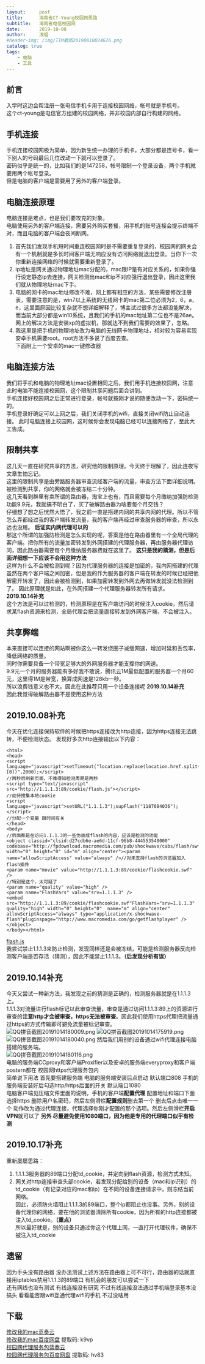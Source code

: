 ```yaml
---
layout:     post
title:      海南省CT-Young校园网思路
subtitle:   海南省电信校园网
date:       2019-10-08
author:     浅唱
#header-img: /img/TIM截图20190810024626.png
catalog: true
tags:
    - 电脑
    - 工具
---
```


## 前言
入学时这边会帮注册一张电信手机卡用于连接校园网络，帐号就是手机号。    
这个ct-young是电信官方组建的校园网络，并非校园内部自行构建的网络。      

## 手机连接
手机连接校园网极为简单，因为新生统一办理的手机卡，大部分都是连号卡，看一下别人的号码最后几位改动一下就可以登录了。    
密码似乎是统一的，比如我们的是147258，帐号限制一个登录设备，两个手机就要用两个帐号登录。    
但是电脑的客户端是需要用了另外的客户端登录。    

## 电脑连接原理
电脑连接是难点，也是我们要攻克的对象。    
电脑使用另外的客户端连接，需要另外购买套餐，用手机的账号连接会提示终端不对，而且电脑的客户端会夜间断网。    
1.  首先我们发现手机短时间重连校园网时是不需要重复登录的，校园网的网关会有一个机制就是多长时间客户端无响应没有访问网络就退出登录。当你下一次你重新连接网络的时候就需要重新登录了。    
2.  ip地址是网关通过物理地址mac分配的，mac跟IP是有对应关系的，如果你强行设定静态ip去连接，网关检测出mac和ip不对应强行退出登录，因此这里我们就从物理地址mac下手。    
3.  电脑的网卡的mac地址修改不难，网上都有相应的方法，某些需要修改注册表，需要注意的是，win7以上系统的无线网卡的mac第二位必须为2，6，a，e，这里面原因比较复杂就不想详细解释了，博主试过很多方法都没能解决，而当前大部分都是win10系统，且我们的手机的mac地址第二位也不是26ae。网上的解决方法是安装xp的虚拟机，那就达不到我们需要的效果了，忽略。
4. 我这里是把手机的物理地址改为电脑的无线网卡物理地址，相对较为容易实现安卓手机需要root。root方法不多说了百度去查。    
下面附上一个安卓的mac一键修改器    

## 电脑连接方法     
我们将手机和电脑的物理地址mac设置相同之后，我们用手机连接校园网，注意此时电脑不能连接校园网，这个限制共享问题后面会讲到。    
手机连接好校园网之后正常进行登录，帐号就按刚才说的随便改动一下，密码统一的。    
手机登录好确定可以上网之后，我们关闭手机的wifi，直接关闭wifi防止自动连接。
此时电脑连接上校园网，这时候你会发现电脑已经可以连接网络了，至此大工告成。

## 限制共享
这几天一直在研究共享的方法，研究他的限制原理。今天终于理解了，因此连夜写文章生怕忘记。    
这里的限制共享是由旁路服务器审查流经客户端的流量，审查方法下面详细说明。被检测到共享，你的网络就会被冻结二十分钟。    
这几天看到群里有卖所谓的路由器，淘宝上也有，而且需要每个月缴纳加强防检测功能9.9元，我就搞不明白了，买了破解路由器为啥要每个月交钱？    
仔细想了想之后恍然大悟了，我之前一直是搭建内网的共享内网的代理。所以不管怎么弄都经过我的客户端转发流量，我的客户端再经过审查服务器的审查，所以永远也没用。    **后证实内网代理可以的**        
那这个所谓的加强防检测是怎么实现的呢，答案是他在路由器里有一个全局代理的客户端。把你所有的流量加密转发到外网搭建的代理服务器，再由服务器代理访问，因此路由器需要每个月缴纳服务器费就在这里了。        **这只是我的猜测，但是后面详细想一下应该不会用这种方法**    
这样为什么不会被检测到呢？因为代理服务器的连接是加密的，我内网搭建的代理虽然在两个客户端之间加密，但是我的作为服务器的客户端在转发的时候已经把他解密开转发了，因此会被检测到，如果加密转发到外网去再做转发就没法检测到了。
因此原理就是如此，在外网搭建一个代理服务器转发所有请求。      
**2019.10.14补充**          
这个方法是可以过检测的，检测原理是在客户端访问的时候注入cookie，然后请求某flash资源来检测，全局代理会把流量直接转发到外网客户端，不会被注入。        

## 共享弊端
本来直接可以连接的网站啊被你这么一转发绕圈子减缓网速，增加时延和丢包率，降低网络的质量。    
同时你需要具备一个带宽足够大的外网服务器才能支撑你的网速。    
9.9元一个月的服务器能有多好我不敢说，腾讯云1M最低配置的服务器一个月60元，这里得1M是带宽，换算成网速是128kb一秒。    
所以浪费钱意义也不大。因此在此推荐只用一个设备连接呢
**2019.10.14补充**          
因此我觉得破解路由器不是使用这种方法    

## 2019.10.08补充
今天在优化连接保持软件的时候把https连接改为http连接，因为https连接无法跳转，不便检测状态。
发现好多次http连接输出以下内容：    

	<html>
	<head>
	<script language="javascript">setTimeout("location.replace(location.href.split(\"#\")[0])",2000);</script>
	//两秒后刷新页面，不难得知检测周期是两秒
	<script type="text/javascript" src="http://1.1.1.3:89/cookie/flash.js"></script>
	//劫持搜集本地cookie
	<script language="javascript">setURL("1.1.1.3");supFlash("1187084036");</script>
	//分配一个变量 跟时间有关
	</head>
	<body>
	//后面都是在访问1.1.1.3的一些伪装成flash的内容，应该是检测的功能
	<object classid="clsid:d27cdb6e-ae6d-11cf-96b8-444553540000" codebase="http://fpdownload.macromedia.com/pub/shockwave/cabs/flash/swflash.cab#version=7,0,0,0" width="0" height="0" id="m" align="center"><param name="allowScriptAccess" value="always" />//对未支持flash的浏览器加入flash插件
	<param name="movie" value="http://1.1.1.3:89/cookie/flashcookie.swf" />
	//特别是这个，太可疑了
	<param name="quality" value="high" />
	<param name="FlashVars" value="srv=1.1.1.3" />
	<embed src="http://1.1.1.3:89/cookie/flashcookie.swf"FlashVars="srv=1.1.1.3" quality="high" width="0" height="0"  name="m" align="center" allowScriptAccess="always" type="application/x-shockwave-flash"pluginspage="http://www.macromedia.com/go/getflashplayer" />
	</object>
	</body></html>
	
[flash.js](/img/flash.js)  
我尝试禁止1.1.1.3来防止检测，发现同样还是会被冻结，可能是检测服务器反向检测客户端是否存活（猜测），因此不能禁止1.1.1.3。**（后发现分析有误）** 


## 2019.10.14补充    
今天又尝试一种新方法，我发现之前的猜测是正确的，检测服务器就是在1.1.1.3上。            
1.1.1.3对流量进行flash标记以此审查流量，审查是通过访问1.1.1.3:89上的资源进行审查的**注意http才会被审查，https无法被审查**。因此我们使用https代理把流量通过https的方式传输即可避免流量被标记审查。            
![QQ拼音截图20191014180009.png](/img/QQ拼音截图20191014180009.png)
![QQ拼音截图20191014175919.png](/img/QQ拼音截图20191014175919.png)
![QQ拼音截图20191014180040.png](/img/QQ拼音截图20191014180040.png)
然后我们用别的设备通过wifi代理连接电脑搭建的服务端。    
![QQ拼音截图20191014180116.png](/img/QQ拼音截图20191014180116.png)        
电脑的服务端CCproxy和客户端Proxifier以及安卓的服务端everyproxy和客户端postern都在 校园网https代理服务包内        
简单说下用法 首先要搭建服务端 电脑的服务端安装后点启动 默认端口808 手机的服务端安装好后勾选http/https后面的开关 默认端口1080    
电脑客户端见压缩文件里面的说明，手机的客户端**配置代理** 配置地址和端口下面选择https 删除用户名密码，然后左侧滑栏**配置规则**删去第一个 删去后点击唯一一个 动作改为通过代理连接，代理选择你刚才配置的那个选项。然后左侧滑栏**开启VPN**就可以了
**另外 尽量避免使用1080端口，因为他是专用的代理端口似乎有检测**

## 2019.10.17补充       
重新屡屡思路：
1. 1.1.1.3服务器的89端口分配td_cookie，并定向到flash资源，检测方式未知。    
2. 网关对http连接审查头部cookie，若发现分配给别的设备（mac和ip识别）的td_cookie（有记录对应的mac和ip）在不同的设备连接请求中，则冻结当前网络。    
因此，必须防火墙阻止1.1.1.3的89端口，整个ip都阻止也没事。另外，别的设备代理你的网络，要在他的浏览器清除所有cookie，因为所有的http连接都被注入td_cookie。**（重点）**        
所以最好就是，别的设备只通过你这个代理上网，一直打开代理软件，确保不被注入td_cookie    

## 遗留
因为手头没有路由器 没办法测试上述方法在路由器上可不可行，路由器的话就直接用iptables禁用1.1.1.3的89端口 有机会的朋友可以尝试一下     
还有网线也没有测试 有线连接没有研究 不过有线连接没法通过手机端登录基本没搞头 看看能否跟wifi互通代理wifi的手机 不过没啥用       

## 下载 
[修改我的mac蓝奏云](https://www.lanzous.com/i6bbt0h)          
[修改我的mac百度网盘](https://pan.baidu.com/s/1Kh0fUdRHZ9A8f_PJDV24wA) 提取码: k9vp      
[校园网代理服务包蓝奏云](https://www.lanzous.com/i6th77g)             
[校园网代理服务包百度网盘](https://pan.baidu.com/s/1TaFqdjx4nSGwpnjvB7vMSA) 提取码: hv83             
  
      
